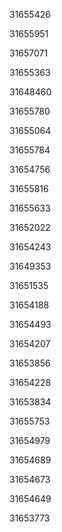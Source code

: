 31655426

31655951

31657071

31655363

31648460

31655780

31655064

31655784

31654756

31655816

31655633

31652022

31654243

31649353

31651535

31654188

31654493

31654207

31653856

31654228

31653834

31655753

31654979

31654689

31654673

31654649

31653773

